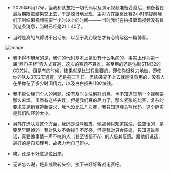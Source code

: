 - 2025年6月17号，当我和队友把一切代码以及演示视频准备妥善后，预备着在最后期限把结果交上去，于是惊讶地发现，主办方在距离比赛2小时前提醒我们压制结果视频需要半小时以上的时间———当时我们在拍摄呈现视频没有看到这条消息，当时已经是21：40了。 

-  当时是真的气得说不出话来，以至于我到现在才有心情写这一篇博客。           

![Image](https://github.com/user-attachments/assets/c9e83dae-96b5-4720-ae7a-10ed17f140e3)

- 我不得不辩解的是，我们的代码基本上是没有什么毛病的，事实上作为第一届“西门子杯”嵌入式赛道，这次的赛题不算难，甚至用的还是仿制STM32的GD芯片。但是有的时候，结果就是比过程重要的，即使你很努力地做，即使你的队友3天2天通宵，还是在工作日，但结果交不上去就是没有用的，没有人在乎你花了多少时间精力，以及白白损失1100块钱。

- 我不否认我们个人的问题，没有及时关注到群消息，也不知道压制一个视频要那么麻烦。虽然有这些失误，但是我们真的尽力了，那么紧张的比赛，复杂的要求又是新赛道新要求，我也没比过几次赛，我只知道埋头写代码，这个确实是我们队经验太少。

- 另外在选队友这个方面，我还是没厚脸皮，像那种只知道摆烂，说空话的，是要尽早踢掉的。我对队友不会操作不反感，但是我对只会装逼，只知道说空话，真要做事情一声不吭的人（甚至钱都不A）的人极其反感。跟他们说话，最好的是自知理亏，故极力为自己辩护。
- 唉，还是不好意思说出来。
- 无论怎么说，是非成败转头空，接下来好好备战电赛吧。            